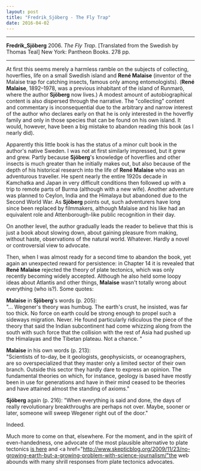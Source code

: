 ```yaml
---
layout: post
title: "Fredrik_Sjöberg - The Fly Trap"
date: 2016-04-02
---
```



***
<b>Fredrik_Sjöberg</b> 2006. _The Fly Trap_. [Translated from the Swedish by Thomas Teal] New York: Pantheon Books. 278 pp.

***

At first this seems merely a harmless ramble on the subjects of collecting, hoverflies, life on a small Swedish island and **René Malaise** (inventor of the Malaise trap for catching insects, famous only among entomologists).  (**René Malaise**, 1892–1978, was a previous inhabitant of the island of Runmarö, where the author **Sjöberg** now lives.)  A modest amount of autobiographical content is also dispersed through the narrative.  The "collecting" content and commentary is inconsequential due to the arbitrary and narrow interest of the author who declares early on that he is only interested in the hoverfly family and only in those species that can be found on his own island.  It would, however, have been a big mistake to abandon reading this book (as I nearly did).  

Apparently this little book is has the status of a minor cult book in the author's native Sweden. I was not at first similarly impressed, but it grew and grew.  Partly because **Sjöberg**'s knowledge of hoverflies and other insects is much greater than he initially makes out, but also because of the depth of his historical research into the life of **René Malaise** who was an adventurous traveller. He spent nearly the entire 1920s decade in Kamchatka and Japan in very difficult  conditions then followed up with a trip to remote parts of Burma (although with a new wife).  Another adventure was planned to Ceylon, India and the Himalaya but abandoned due to the Second World War.  As **Sjöberg** points out, such adventurers have long since been replaced by filmmakers, although Malaise and his like had an equivalent role and Attenborough-like public recognition in their day.

On another level, the author gradually leads the reader to believe that this is just a book about slowing down, about gaining pleasure from making, without haste, observations of the natural world.  Whatever.  Hardly a novel or controversial view to advocate.

Then, when I was almost ready for a second time to abandon the book, yet again an unexpected reward for persistence:  in Chapter 14 it is revealed that **René Malaise** rejected the theory of plate tectonics, which was only recently becoming widely accepted.  Although he also held some loopy ideas about Atlantis and other things, **Malaise** wasn't totally wrong about everything (who is?).  Some quotes:  

 **Malaise** in **Sjöberg**'s words (p. 205):  
 "... Wegener's theory was humbug.  The earth's  crust, he insisted, was far too thick.  No force on earth could be strong enough to propel such a sideways migration.  Never.  He found particularly ridiculous the piece of the theory that said the Indian subcontinent had come whizzing along from the south with such force that the collision with the rest of Asia had pushed up the Himalayas and the Tibetan plateau.  Not a chance. "

 **Malaise** in his own words (p. 213):  
 "Scientists of to-day, be it geologists, geophysicists, or oceanographers, are so overspecialized that they master only a limited sector of their own branch.  Outside this sector they hardly dare to express an opinion.  The fundamental theories on which, for instance, geology is based have mostly been in use for generations and have in their mind ceased to be theories and have attained almost the standing of axioms."

**Sjöberg** again (p. 216): 
"When everything is said and done, the days of really revolutionary breakthroughs are perhaps not over.  Maybe, sooner or later, someone will sweep Wegener right out of the door."

Indeed.  

Much more to come on that, elsewhere.  For the moment, and in the spirit of even-handedness, one advocate of the most plausible alternative to plate tectonics <a href="http://www.expansiontectonics.com/index1.html">is here</a> and <a href="http://www.skepticblog.org/2009/11/23/no-growing-earth-but-a-growing-problem-with-science-journalism/"the web abounds with many shrill responses from plate tectonics advocates</a>. 
